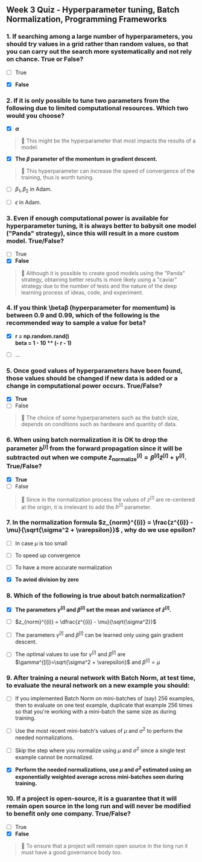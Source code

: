 ## Week 3 Quiz - Hyperparameter tuning, Batch Normalization, Programming Frameworks


### 1. If searching among a large number of hyperparameters, you should try values in a grid rather than random values, so that you can carry out the search more systematically and not rely on chance. True or False?
- [ ] True
- [x] **False**


### 2. If it is only possible to tune two parameters from the following due to limited computational resources. Which two would you choose?
- [x] **$\alpha$**
> 📌 This might be the hyperparameter that most impacts the results of a model.
- [x] **The $\beta$ parameter of the momentum in gradient descent.**
> 📌 This hyperparameter can increase the speed of convergence of the training, thus is worth tuning.
- [ ] $\beta_1,\beta_2$ in Adam.
- [ ] $\epsilon$ in Adam.


### 3. Even if enough computational power is available for hyperparameter tuning, it is always better to babysit one model ("Panda" strategy), since this will result in a more custom model. True/False?
- [ ] True
- [x] **False**
> 📌 Although it is possible to create good models using the "Panda" strategy,
obtaining better results is more likely using a "caviar" strategy due to the number of tests and the nature of the deep learning process of ideas, code, and experiment.


### 4. If you think \betaβ (hyperparameter for momentum) is between 0.9 and 0.99, which of the following is the recommended way to sample a value for beta?
- [x] **r = np.random.rand()<br>beta = 1 - 10 \*\* (- r - 1)**
- [ ] ...


### 5. Once good values of hyperparameters have been found, those values should be changed if new data is added or a change in computational power occurs. True/False?
- [x] **True**
- [ ] False
> 📌 The choice of some hyperparameters such as the batch size, depends on conditions such as hardware and quantity of data.


### 6. When using batch normalization it is OK to drop the parameter $b^{[l]}$ from the forward propagation since it will be subtracted out when we compute $\tilde{z}^{[l]}_{\text{normalize}} = \beta^{[l]}\hat{z}^{[l]} + \gamma^{[l]}$. True/False?
- [x] **True**
- [ ] False
> 📌 Since in the normalization process the values of $z^{[l]}$ are re-centered at the origin, it is irrelevant to add the $b^{[l]}$ parameter.


### 7. In the normalization formula $z_{norm}^{(i)} = \frac{z^{(i)} - \mu}{\sqrt{\sigma^2 + \varepsilon}}$ , why do we use epsilon?
- [ ] In case $\mu$ is too small
- [ ] To speed up convergence
- [ ] To have a more accurate normalization
- [x] **To aviod division by zero**


### 8. Which of the following is true about batch normalization?
- [x] **The parameters $\gamma^{[l]}$ and $\beta^{[l]}$ set the mean and variance of $\bar{z}^{[l]}$.**
- [ ] $z_{norm}^{(i)} = \dfrac{z^{(i)} - \mu}{\sqrt{\sigma^2}}$
- [ ] The parameters $\gamma^{[l]}$ and $\beta^{[l]}$ can be learned only using gain gradient descent.
- [ ] The optimal values to use for $\gamma^{[l]}$ and $\beta^{[l]}$ are $\gamma^{[l]}=\sqrt{\sigma^2 + \varepsilon}$ and $\beta^{[l]}=\mu$


### 9. After training a neural network with Batch Norm, at test time, to evaluate the neural network on a new example you should:
- [ ] If you implemented Batch Norm on mini-batches of (say) 256 examples, then to evaluate on one test example, duplicate that example 256 times so that you're working with a mini-batch the same size as during training.
- [ ] Use the most recent mini-batch's values of $\mu$ and $\sigma^2$ to perform the needed normalizations.
- [ ] Skip the step where you normalize using $\mu$ and $\sigma^2$ since a single test example cannot be normalized.
- [x] **Perform the needed normalizations, use $\mu$ and $\sigma^2$ estimated using an exponentially weighted average across mini-batches seen during training.** 


### 10. If a project is open-source, it is a guarantee that it will remain open source in the long run and will never be modified to benefit only one company. True/False?
- [ ] True
- [x] **False**
> 📌 To ensure that a project will remain open source in the long run it must have a good governance body too.
